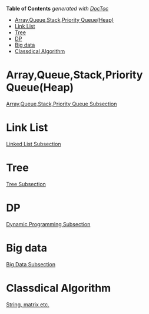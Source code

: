 <!-- START doctoc generated TOC please keep comment here to allow auto update -->
<!-- DON'T EDIT THIS SECTION, INSTEAD RE-RUN doctoc TO UPDATE -->
**Table of Contents**  *generated with [DocToc](https://github.com/thlorenz/doctoc)*

- [Array,Queue,Stack,Priority Queue(Heap)](#arrayqueuestackpriority-queueheap)
- [Link List](#link-list)
- [Tree](#tree)
- [DP](#dp)
- [Big data](#big-data)
- [Classdical Algorithm](#classdical-algorithm)

<!-- END doctoc generated TOC please keep comment here to allow auto update -->

# Array,Queue,Stack,Priority Queue(Heap)

[Array,Queue,Stack,Priority Queue Subsection](https://github.com/zhangruiskyline/Algorithm-and-Data-Structure/blob/master/doc/array_stack_heap.md)

# Link List

[Linked List Subsection](https://github.com/zhangruiskyline/Algorithm-and-Data-Structure/blob/master/doc/list.md)

# Tree

[Tree Subsection](https://github.com/zhangruiskyline/Algorithm-and-Data-Structure/blob/master/doc/tree.md)

# DP

[Dynamic Programming Subsection](https://github.com/zhangruiskyline/Algorithm-and-Data-Structure/blob/master/doc/dp.md)

# Big data
[Big Data Subsection](https://github.com/zhangruiskyline/Algorithm-and-Data-Structure/blob/master/doc/big_data.md)

# Classdical Algorithm

[String, matrix etc.](https://github.com/zhangruiskyline/Algorithm-and-Data-Structure/blob/master/doc/classical_algorithm.md)
